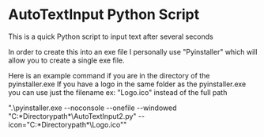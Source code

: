 # AutoTextInput Python Script
This is a quick Python script to input text after several seconds

In order to create this into an exe file I personally use "Pyinstaller" which will allow you to create a single exe file.

Here is an example command if you are in the directory of the pyinstaller.exe
If you have a logo in the same folder as the pyinstaller.exe you can use just the filename ex: "Logo.ico" instead of the full path

".\pyinstaller.exe --noconsole --onefile --windowed "C:\*Directorypath*\AutoTextInput2.py" --icon="C:\*Directorypath*\Logo.ico""
